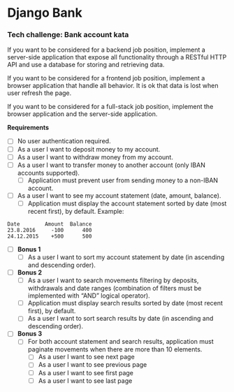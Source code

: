 # Django Bank

### Tech challenge: Bank account kata

If you want to be considered for a backend job position, implement a server-side application that expose all functionality through a RESTful HTTP API and use a database for storing and retrieving data.

If you want to be considered for a frontend job position, implement a browser application that handle all behavior. It is ok that data is lost when user refresh the page.

If you want to be considered for a full-stack job position, implement the browser application and the server-side application.

**Requirements**

- [ ] No user authentication required.
- [ ] As a user I want to deposit money to my account.
- [ ] As a user I want to withdraw money from my account.
- [ ] As a user I want to transfer money to another account (only IBAN accounts supported).
    - [ ] Application must prevent user from sending money to a non-IBAN account.
- [ ] As a user I want to see my account statement (date, amount, balance).
    - [ ] Application must display the account statement sorted by date (most recent first), by default. Example:

~~~
Date        Amount  Balance
23.8.2016     -100      400
24.12.2015    +500      500
~~~

- [ ] **Bonus 1**
    - [ ] As a user I want to sort my account statement by date (in ascending and descending order).
- [ ] **Bonus 2**
    - [ ] As a user I want to search movements filtering by deposits, withdrawals and date ranges (combination of filters must be implemented with “ANDˮ logical operator).
    - [ ] Application must display search results sorted by date (most recent first), by default.
    - [ ] As a user I want to sort search results by date (in ascending and descending order).
- [ ] **Bonus 3**
    - [ ] For both account statement and search results, application must paginate movements when there are more than 10 elements.
        - [ ] As a user I want to see next page
        - [ ] As a user I want to see previous page
        - [ ] As a user I want to see first page
        - [ ] As a user I want to see last page